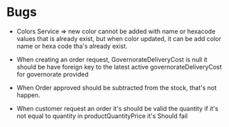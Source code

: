 # Bugs

- Colors Service => new color cannot be added with name or hexacode values that is already exist,
  but when color updated, it can be add color name or hexa code tha's already exist.

- When creating an order request, GovernorateDeliveryCost is null it should be have foreign key to the latest active governorateDeliveryCost for governorate provided

- When Order approved should be subtracted from the stock, that's not happen.
  
- When customer request an order it's should be valid the quantity if it's not equal to quantity in productQuantityPrice it's Should fail

